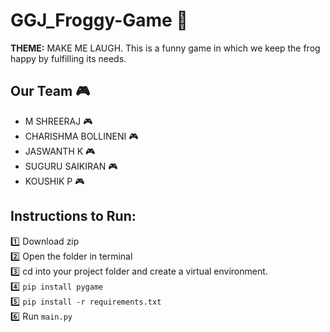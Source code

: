 # GGJ_Froggy-Game 🐸

**THEME:** MAKE ME LAUGH. This is a funny game in which we keep the frog happy by fulfilling its needs.

## Our Team 🎮
- M SHREERAJ 🎮
- CHARISHMA BOLLINENI 🎮
- JASWANTH K 🎮
- SUGURU SAIKIRAN 🎮
- KOUSHIK P 🎮

## Instructions to Run:
1️⃣ Download zip  
2️⃣ Open the folder in terminal  
3️⃣ cd into your project folder and create a virtual environment.  
4️⃣ `pip install pygame`  
5️⃣ `pip install -r requirements.txt`  
6️⃣ Run `main.py`

